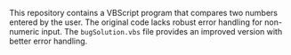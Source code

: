 This repository contains a VBScript program that compares two numbers entered by the user.  The original code lacks robust error handling for non-numeric input.  The `bugSolution.vbs` file provides an improved version with better error handling.